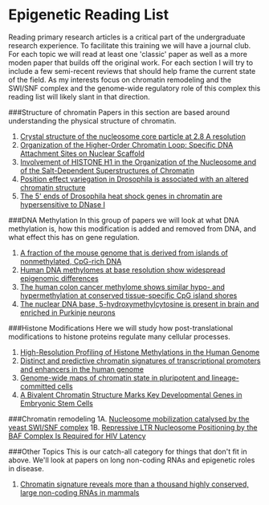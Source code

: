 Epigenetic Reading List 
============================ 
Reading primary research articles is a critical part of the undergraduate research experience. 
To facilitate this training we will have a journal club.  For each topic we will read at least
one 'classic' paper as well as a more moden paper that builds off the original work. For each
section I will try to include a few semi-recent reviews that should help frame the current 
state of the field. As my interests focus on chromatin remodeling and the SWI/SNF complex and 
the genome-wide regulatory role of this complex this reading list will likely slant in that direction. 

###Structure of chromatin
Papers in this section are based around understanding the physical structure of chromatin.

1. [Crystal structure of the nucleosome core particle at 2.8 A resolution](http://www.ncbi.nlm.nih.gov/pubmed/9305837) 
2. [Organization of the Higher-Order Chromatin Loop: Specific DNA Attachment Sites on Nuclear Scaffold](http://www.ncbi.nlm.nih.gov/pubmed/6091913)
3. [Involvement of HISTONE H1 in the Organization of the Nucleosome and of the Salt-Dependent Superstructures of Chromatin](http://www.ncbi.nlm.nih.gov/pubmed/387806)
4. [Position effect variegation in Drosophila is associated with an altered chromatin structure](http://www.ncbi.nlm.nih.gov/pubmed/7758950)
5. [The 5' ends of Drosophila heat shock genes in chromatin are hypersensitive to DNase I](http://www.ncbi.nlm.nih.gov/pubmed/6774262)
   
###DNA Methylation
   In this group of papers we will look at what DNA methylation is, how this modification is
   added and removed from DNA, and what effect this has on gene regulation. 
   1. [A fraction of the mouse genome that is derived from islands of nonmethylated, CpG-rich DNA](http://www.ncbi.nlm.nih.gov/pubmed/2981636)
   2. [Human DNA methylomes at base resolution show widespread epigenomic differences](http://www.ncbi.nlm.nih.gov/pubmed/19829295)
   3. [The human colon cancer methylome shows similar hypo- and hypermethylation at conserved tissue-specific CpG island shores](http://www.ncbi.nlm.nih.gov/pubmed/19151715)
   4. [The nuclear DNA base, 5-hydroxymethylcytosine is present in brain and enriched in Purkinje neurons](http://www.ncbi.nlm.nih.gov/pubmed/19372393)
   
###Histone Modifications
   Here we will study how post-translational modifications to histone proteins regulate many 
   cellular processes. 
   1. [High-Resolution Profiling of Histone Methylations in the Human Genome](http://www.ncbi.nlm.nih.gov/pubmed/17512414)
   2. [Distinct and predictive chromatin signatures of transcriptional promoters and enhancers in the human genome](http://www.ncbi.nlm.nih.gov/pubmed/17277777)
   3. [Genome-wide maps of chromatin state in pluripotent and lineage-committed cells](http://www.ncbi.nlm.nih.gov/pubmed/17603471)
   4. [A Bivalent Chromatin Structure Marks Key Developmental Genes in Embryonic Stem Cells](http://www.ncbi.nlm.nih.gov/pubmed/16630819)
   
###Chromatin remodeling
   1A. [Nucleosome mobilization catalysed by the yeast SWI/SNF complex](http://www.ncbi.nlm.nih.gov/pubmed/10466730)
   1B. [Repressive LTR Nucleosome Positioning by the BAF Complex Is Required for HIV Latency](http://www.ncbi.nlm.nih.gov/pubmed/22140357)
   
###Other Topics
   This is our catch-all category for things that don't fit in above. We'll look at papers on 
   long non-coding RNAs and epigenetic roles in disease. 
   1. [Chromatin signature reveals more than a thousand highly conserved, large non-coding RNAs in mammals](http://www.ncbi.nlm.nih.gov/pubmed/19182780)
